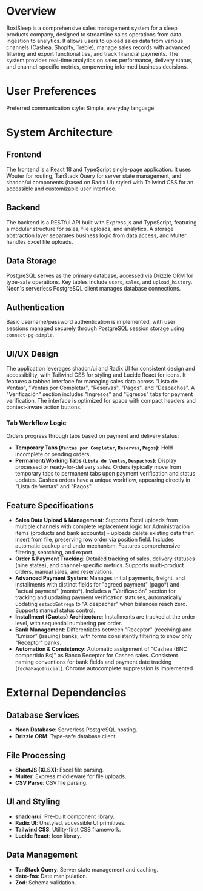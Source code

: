 # Overview

BoxiSleep is a comprehensive sales management system for a sleep products company, designed to streamline sales operations from data ingestion to analytics. It allows users to upload sales data from various channels (Cashea, Shopify, Treble), manage sales records with advanced filtering and export functionalities, and track financial payments. The system provides real-time analytics on sales performance, delivery status, and channel-specific metrics, empowering informed business decisions.

# User Preferences

Preferred communication style: Simple, everyday language.

# System Architecture

## Frontend
The frontend is a React 18 and TypeScript single-page application. It uses Wouter for routing, TanStack Query for server state management, and shadcn/ui components (based on Radix UI) styled with Tailwind CSS for an accessible and customizable user interface.

## Backend
The backend is a RESTful API built with Express.js and TypeScript, featuring a modular structure for sales, file uploads, and analytics. A storage abstraction layer separates business logic from data access, and Multer handles Excel file uploads.

## Data Storage
PostgreSQL serves as the primary database, accessed via Drizzle ORM for type-safe operations. Key tables include `users`, `sales`, and `upload_history`. Neon's serverless PostgreSQL client manages database connections.

## Authentication
Basic username/password authentication is implemented, with user sessions managed securely through PostgreSQL session storage using `connect-pg-simple`.

## UI/UX Design
The application leverages shadcn/ui and Radix UI for consistent design and accessibility, with Tailwind CSS for styling and Lucide React for icons. It features a tabbed interface for managing sales data across "Lista de Ventas", "Ventas por Completar", "Reservas", "Pagos", and "Despachos". A "Verificación" section includes "Ingresos" and "Egresos" tabs for payment verification. The interface is optimized for space with compact headers and context-aware action buttons.

### Tab Workflow Logic
Orders progress through tabs based on payment and delivery status:
- **Temporary Tabs (`Ventas por Completar`, `Reservas`, `Pagos`):** Hold incomplete or pending orders.
- **Permanent/Working Tabs (`Lista de Ventas`, `Despachos`):** Display processed or ready-for-delivery sales.
Orders typically move from temporary tabs to permanent tabs upon payment verification and status updates. Cashea orders have a unique workflow, appearing directly in "Lista de Ventas" and "Pagos".

## Feature Specifications
- **Sales Data Upload & Management**: Supports Excel uploads from multiple channels with complete replacement logic for Administración items (products and bank accounts) - uploads delete existing data then insert from file, preserving row order via position field. Includes automatic backup and undo mechanism. Features comprehensive filtering, searching, and export.
- **Order & Payment Tracking**: Detailed tracking of sales, delivery statuses (nine states), and channel-specific metrics. Supports multi-product orders, manual sales, and reservations.
- **Advanced Payment System**: Manages initial payments, freight, and installments with distinct fields for "agreed payment" (pago*) and "actual payment" (monto*). Includes a "Verificación" section for tracking and updating payment verification statuses, automatically updating `estadoEntrega` to "A despachar" when balances reach zero. Supports manual status control.
- **Installment (Cuotas) Architecture**: Installments are tracked at the order level, with sequential numbering per order.
- **Bank Management**: Differentiates between "Receptor" (receiving) and "Emisor" (issuing) banks, with forms consistently filtering to show only "Receptor" banks.
- **Automation & Consistency**: Automatic assignment of "Cashea (BNC compartido Bs)" as Banco Receptor for Cashea sales. Consistent naming conventions for bank fields and payment date tracking (`fechaPagoInicial`). Chrome autocomplete suppression is implemented.

# External Dependencies

## Database Services
- **Neon Database**: Serverless PostgreSQL hosting.
- **Drizzle ORM**: Type-safe database client.

## File Processing
- **SheetJS (XLSX)**: Excel file parsing.
- **Multer**: Express middleware for file uploads.
- **CSV Parse**: CSV file parsing.

## UI and Styling
- **shadcn/ui**: Pre-built component library.
- **Radix UI**: Unstyled, accessible UI primitives.
- **Tailwind CSS**: Utility-first CSS framework.
- **Lucide React**: Icon library.

## Data Management
- **TanStack Query**: Server state management and caching.
- **date-fns**: Date manipulation.
- **Zod**: Schema validation.